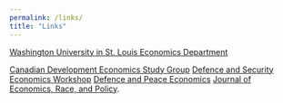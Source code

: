 ```yaml
---
permalink: /links/
title: "Links"
---
```


<a href="http://economics.wustl.edu/">Washington University in St. Louis Economics Department</a>

<a href="https://www.economics.ca/cpages/study-groups">Canadian Development Economics Study Group</a>
<a href="https://www.defenceandsecurityeconomicsworkshop.ca/">Defence and Security Economics Workshop</a>
<a rel="noreferrer noopener" href="http://www.tandfonline.com/toc/gdpe20/current" target="_blank">Defence and Peace Economics</a> 
<a rel="noreferrer noopener" href="http://www.springer.com/economics/policy/journal/41996" target="_blank">Journal of Economics, Race, and Policy</a>.
